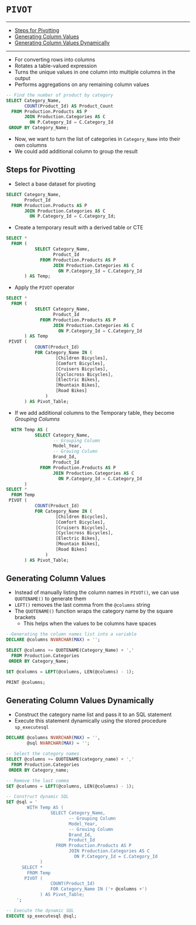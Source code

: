 # `PIVOT`

---

- [Steps for Pivotting](#steps-for-pivotting)
- [Generating Column Values](#generating-column-values)
- [Generating Column Values Dynamically](#generating-column-values-dynamically)

---

- For converting rows into columns
- Rotates a table-valued expression
- Turns the unique values in one column into multiple columns in the output
- Performs aggregations on any remaining column values

```sql
-- Find the number of product by category
SELECT Category_Name,
       COUNT(Product_Id) AS Product_Count
  FROM Production.Products AS P
       JOIN Production.Categories AS C
         ON P.Category_Id = C.Category_Id
 GROUP BY Category_Name;
```

- Now, we want to turn the list of categories in `Category_Name` into their own columns
- We could add additional column to group the result

## Steps for Pivotting

- Select a base dataset for pivoting

```sql
SELECT Category_Name,
       Product_Id
  FROM Production.Products AS P
       JOIN Production.Categories AS C
         ON P.Category_Id = C.Category_Id;
```

- Create a temporary result with a derived table or CTE

```sql
SELECT *
  FROM (
           SELECT Category_Name,
                  Product_Id
             FROM Production.Products AS P
                  JOIN Production.Categories AS C
                    ON P.Category_Id = C.Category_Id
       ) AS Temp;
```

- Apply the `PIVOT` operator

```sql
SELECT *
  FROM (
           SELECT Category_Name,
                  Product_Id
             FROM Production.Products AS P
                  JOIN Production.Categories AS C
                    ON P.Category_Id = C.Category_Id
       ) AS Temp
 PIVOT (
           COUNT(Product_Id)
           FOR Category_Name IN (
                   [Children Bicycles],
                   [Comfort Bicycles],
                   [Cruisers Bicycles],
                   [Cyclocross Bicycles],
                   [Electric Bikes],
                   [Mountain Bikes],
                   [Road Bikes]
               )
       ) AS Pivot_Table;
```

- If we add additional columns to the Temporary table, they become *Grouping Columns*

```sql
  WITH Temp AS (
           SELECT Category_Name,
                  -- Grouping Column
                  Model_Year,
                  -- Grouing Column
                  Brand_Id,
                  Product_Id
             FROM Production.Products AS P
                  JOIN Production.Categories AS C
                    ON P.Category_Id = C.Category_Id
       )
SELECT *
  FROM Temp
 PIVOT (
           COUNT(Product_Id)
           FOR Category_Name IN (
                   [Children Bicycles],
                   [Comfort Bicycles],
                   [Cruisers Bicycles],
                   [Cyclocross Bicycles],
                   [Electric Bikes],
                   [Mountain Bikes],
                   [Road Bikes]
               )
       ) AS Pivot_Table;
```

## Generating Column Values

- Instead of manually listing the column names in `PIVOT()`, we can use `QUOTENAME()` to generate them
- `LEFT()` removes the last comma from the `@columns` string
- The `QUOTENAME()` function wraps the category name by the square brackets
  - This helps when the values to be columns have spaces

```sql
--Generating the column names list into a variable
DECLARE @columns NVARCHAR(MAX) = '';

SELECT @columns += QUOTENAME(Category_Name) + ','
  FROM Production.Categories
 ORDER BY Category_Name;

SET @columns = LEFT(@columns, LEN(@columns) - 1);

PRINT @columns;
```

## Generating Column Values Dynamically

- Construct the category name list and pass it to an SQL statement
- Execute this statement dynamically using the stored procedure `sp_executesql`

```sql
DECLARE @columns NVARCHAR(MAX) = '',
        @sql NVARCHAR(MAX) = '';

-- Select the category names
SELECT @columns += QUOTENAME(category_name) + ','
  FROM Production.Categories
 ORDER BY Category_name;

-- Remove the last comma
SET @columns = LEFT(@columns, LEN(@columns) - 1);

-- Construct dynamic SQL
SET @sql = '
        WITH Temp AS (
                 SELECT Category_Name,
                        -- Grouping Column
                        Model_Year,
                        -- Grouing Column
                        Brand_Id,
                        Product_Id
                   FROM Production.Products AS P
                        JOIN Production.Categories AS C
                          ON P.Category_Id = C.Category_Id
             )
      SELECT *
        FROM Temp
       PIVOT (
                 COUNT(Product_Id)
                 FOR Category_Name IN ('+ @columns +')
             ) AS Pivot_Table;
    ';

-- Execute the dynamic SQL
EXECUTE sp_executesql @sql;
```
